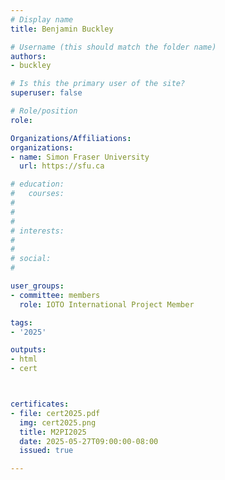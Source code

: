 ```yaml
---
# Display name
title: Benjamin Buckley

# Username (this should match the folder name)
authors:
- buckley

# Is this the primary user of the site?
superuser: false

# Role/position
role: 

Organizations/Affiliations:
organizations:
- name: Simon Fraser University
  url: https://sfu.ca

# education:
#   courses:
#   
# 
# 
# interests:
#   
# 
# social:
#    

user_groups:
- committee: members
  role: IOTO International Project Member

tags:
- '2025'

outputs:
- html
- cert



certificates:
- file: cert2025.pdf
  img: cert2025.png
  title: M2PI2025
  date: 2025-05-27T09:00:00-08:00
  issued: true

---
```


